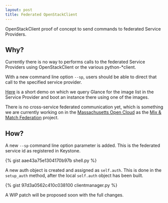 ```yaml
---
layout: post
title: Federated OpenStackClient
---
```


<div class="message">
  OpenStackClient proof of concept to send commands to federated Service Providers.
</div>
<!--more-->


## Why?
Currently there is no way to performs calls to the federated Service Providers using OpenStackClient or the various python-\*client.

With a new command line option `--sp`, users should be able to direct that call to the specified service provider.

[Here](http://paste.openstack.org/show/491281/) is a short demo on which we query Glance for the image list in the Service Provider and boot an instance there using one of the images.

There is no cross-service federated communication yet, which is something we are currently working on in the [Massachusetts Open Cloud](http://info.massopencloud.org) as the [Mix & Match Federation](http://info.massopencloud.org/blog/mixmatch-federation/) project.  

## How?
A new `--sp` command line option parameter is added. This is the federated service id as registered in Keystone.

{% gist aae43a75e1304170b97b shell.py %}

A new auth object is created and assigned as `self.auth`. This is done in the  `setup_auth` method, after the local `self.auth` object has been built.

{% gist 97d3a0562c410c038100 clientmanager.py %}

A WIP patch will be proposed soon with the full changes.
